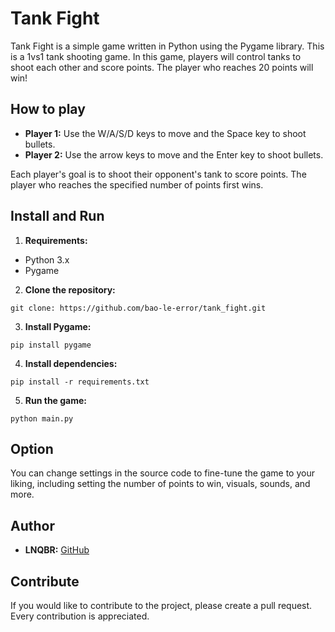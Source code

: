 # Tank Fight

Tank Fight is a simple game written in Python using the Pygame library. This is a 1vs1 tank shooting game. In this game, players will control tanks to shoot each other and score points. The player who reaches 20 points will win!



## How to play

- **Player 1:** Use the W/A/S/D keys to move and the Space key to shoot bullets.
- **Player 2:** Use the arrow keys to move and the Enter key to shoot bullets.

Each player's goal is to shoot their opponent's tank to score points. The player who reaches the specified number of points first wins.

## Install and Run

1. **Requirements:**
 - Python 3.x
 - Pygame
2. **Clone the repository:**
```
git clone: ​​https://github.com/bao-le-error/tank_fight.git
```
3. **Install Pygame:**
 ```
 pip install pygame
 ```
4. **Install dependencies:**
 ```
 pip install -r requirements.txt
 ```
5. **Run the game:**
 ```
 python main.py
 ```

## Option

You can change settings in the source code to fine-tune the game to your liking, including setting the number of points to win, visuals, sounds, and more.

## Author

- **LNQBR:** [GitHub](https://github.com/bao-le-error)

## Contribute

If you would like to contribute to the project, please create a pull request. Every contribution is appreciated.
